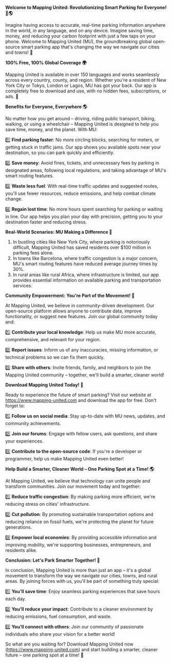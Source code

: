 **Welcome to Mapping United: Revolutionizing Smart Parking for Everyone! 🚗🌎**

Imagine having access to accurate, real-time parking information anywhere in the world, in any language, and on any device. Imagine saving time, money, and reducing your carbon footprint with just a few taps on your phone. Welcome to Mapping United (MU), the groundbreaking global open-source smart parking app that's changing the way we navigate our cities and towns! 🌟

**100% Free, 100% Global Coverage 🌍**

Mapping United is available in over 150 languages and works seamlessly across every country, county, and region. Whether you're a resident of New York City or Tokyo, London or Lagos, MU has got your back. Our app is completely free to download and use, with no hidden fees, subscriptions, or ads. 🚫

**Benefits for Everyone, Everywhere 🌎**

No matter how you get around – driving, riding public transport, biking, walking, or using a wheelchair – Mapping United is designed to help you save time, money, and the planet. With MU:

1️⃣ **Find parking faster**: No more circling blocks, searching for meters, or getting stuck in traffic jams. Our app shows you available spots near your destination, so you can park quickly and efficiently.

2️⃣ **Save money**: Avoid fines, tickets, and unnecessary fees by parking in designated areas, following local regulations, and taking advantage of MU's smart routing features.

3️⃣ **Waste less fuel**: With real-time traffic updates and suggested routes, you'll use fewer resources, reduce emissions, and help combat climate change.

4️⃣ **Regain lost time**: No more hours spent searching for parking or waiting in line. Our app helps you plan your day with precision, getting you to your destination faster and reducing stress.

**Real-World Scenarios: MU Making a Difference 🌟**

1. In bustling cities like New York City, where parking is notoriously difficult, Mapping United has saved residents over $100 million in parking fees alone.
2. In towns like Barcelona, where traffic congestion is a major concern, MU's smart routing features have reduced average journey times by 30%.
3. In rural areas like rural Africa, where infrastructure is limited, our app provides essential information on available parking and transportation services.

**Community Empowerment: You're Part of the Movement! 🌈**

At Mapping United, we believe in community-driven development. Our open-source platform allows anyone to contribute data, improve functionality, or suggest new features. Join our global community today and:

1️⃣ **Contribute your local knowledge**: Help us make MU more accurate, comprehensive, and relevant for your region.

2️⃣ **Report issues**: Inform us of any inaccuracies, missing information, or technical problems so we can fix them quickly.

3️⃣ **Share with others**: Invite friends, family, and neighbors to join the Mapping United community – together, we'll build a smarter, cleaner world!

**Download Mapping United Today! 📲**

Ready to experience the future of smart parking? Visit our website at https://www.mapping-united.com and download the app for free. Don't forget to:

1️⃣ **Follow us on social media**: Stay up-to-date with MU news, updates, and community achievements.

2️⃣ **Join our forums**: Engage with fellow users, ask questions, and share your experiences.

3️⃣ **Contribute to the open-source code**: If you're a developer or programmer, help us make Mapping United even better!

**Help Build a Smarter, Cleaner World – One Parking Spot at a Time! 🌎**

At Mapping United, we believe that technology can unite people and transform communities. Join our movement today and together:

1️⃣ **Reduce traffic congestion**: By making parking more efficient, we're reducing stress on cities' infrastructure.

2️⃣ **Cut pollution**: By promoting sustainable transportation options and reducing reliance on fossil fuels, we're protecting the planet for future generations.

3️⃣ **Empower local economies**: By providing accessible information and improving mobility, we're supporting businesses, entrepreneurs, and residents alike.

**Conclusion: Let's Park Smarter Together! 🌟**

In conclusion, Mapping United is more than just an app – it's a global movement to transform the way we navigate our cities, towns, and rural areas. By joining forces with us, you'll be part of something truly special:

1️⃣ **You'll save time**: Enjoy seamless parking experiences that save hours each day.

2️⃣ **You'll reduce your impact**: Contribute to a cleaner environment by reducing emissions, fuel consumption, and waste.

3️⃣ **You'll connect with others**: Join our community of passionate individuals who share your vision for a better world!

So what are you waiting for? Download Mapping United now (https://www.mapping-united.com) and start building a smarter, cleaner future – one parking spot at a time! 🚀
